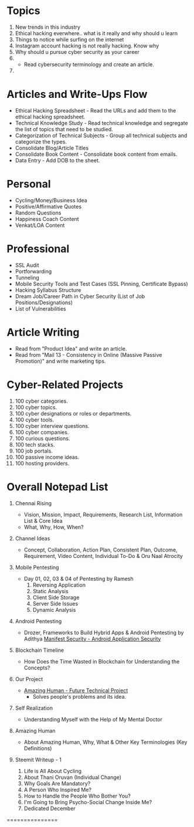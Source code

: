 # Topics

1. New trends in this industry
2. Ethical hacking everwhere.. what is it really and why should u learn
3. Things to notice while surfing on the internet
4. Instagram account hacking is not really hacking. Know why
5. Why should u pursue cyber security as your career
6. -  Read cybersecurity terminology and create an article.
7. 
  
# Articles and Write-Ups Flow

- Ethical Hacking Spreadsheet - Read the URLs and add them to the ethical hacking spreadsheet.
- Technical Knowledge Study - Read technical knowledge and segregate the list of topics that need to be studied.
- Categorization of Technical Subjects - Group all technical subjects and categorize the types.
- Consolidate Blog/Article Titles
- Consolidate Book Content - Consolidate book content from emails.
- Data Entry - Add DOB to the sheet.

# Personal
- Cycling/Money/Business Idea
- Positive/Affirmative Quotes
- Random Questions
- Happiness Coach Content
- Venkat/LOA Content

# Professional
- SSL Audit
- Portforwarding
- Tunneling
- Mobile Security Tools and Test Cases (SSL Pinning, Certificate Bypass)
- Hacking Syllabus Structure
- Dream Job/Career Path in Cyber Security (List of Job Positions/Designations)
- List of Vulnerabilities

# Article Writing
- Read from "Product Idea" and write an article.
- Read from "Mail 13 - Consistency in Online (Massive Passive Promotion)" and write marketing tips.

# Cyber-Related Projects
1. 100 cyber categories.
2. 100 cyber topics.
3. 100 cyber designations or roles or departments.
4. 100 cyber tools.
5. 100 cyber interview questions.
6. 100 cyber companies.
7. 100 curious questions.
8. 100 tech stacks.
9. 100 job portals.
10. 100 passive income ideas.
11. 100 hosting providers.

# Overall Notepad List

1. Chennai Rising
   - Vision, Mission, Impact, Requirements, Research List, Information List & Core Idea
   - What, Why, How, When?

2. Channel Ideas
   - Concept, Collaboration, Action Plan, Consistent Plan, Outcome, Requirement, Video Content, Individual To-Do & Oru Naal Atrocity

3. Mobile Pentesting
   - Day 01, 02, 03 & 04 of Pentesting by Ramesh
     1. Reversing Application
     2. Static Analysis
     3. Client Side Storage
     4. Server Side Issues
     5. Dynamic Analysis

4. Android Pentesting
   - Drozer, Frameworks to Build Hybrid Apps & Android Pentesting by Adithya
     [Manifest Security - Android Application Security](https://manifestsecurity.com/android-application-security/)

5. Blockchain Timeline
   - How Does the Time Wasted in Blockchain for Understanding the Concepts?

6. Our Project
   - [Amazing Human - Future Technical Project](https://sites.google.com/view/amazinghumanbeing/home)
     - Solves people's problems and its idea.

7. Self Realization
   - Understanding Myself with the Help of My Mental Doctor

8. Amazing Human
   - About Amazing Human, Why, What & Other Key Terminologies (Key Definitions)

9. Steemit Writeup - 1
   1. Life is All About Cycling
   2. About Thani Oruvan (Individual Change)
   3. Why Goals Are Mandatory?
   4. A Person Who Inspired Me?
   5. How to Handle the People Who Bother You?
   6. I'm Going to Bring Psycho-Social Change Inside Me?
   7. Dedicated December


===============
